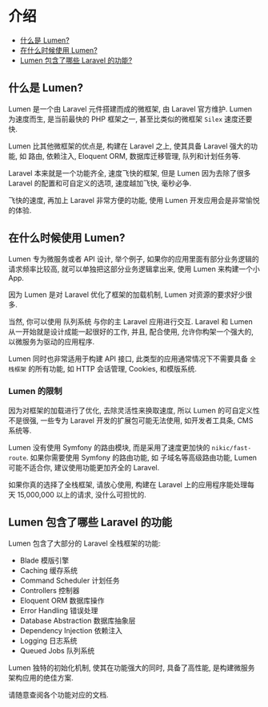 # 介绍

- [什么是 Lumen?](#what-is-lumen)
- [在什么时候使用 Lumen?](#when-should-i-use-lumen)
- [Lumen 包含了哪些 Laravel 的功能?](#lumen-features)

<a name="what-is-lumen"></a>
## 什么是 Lumen?

Lumen 是一个由 Laravel 元件搭建而成的微框架, 由 Laravel 官方维护. Lumen 为速度而生, 是当前最快的 PHP 框架之一, 甚至比类似的微框架 `Silex` 速度还要快.

Lumen 比其他微框架的优点是, 构建在 Laravel 之上, 使其具备 Laravel 强大的功能, 如 路由, 依赖注入, Eloquent ORM, 数据库迁移管理, 队列和计划任务等.

Laravel 本来就是一个功能齐全, 速度飞快的框架, 但是 Lumen 因为去除了很多 Laravel 的配置和可自定义的选项, 速度越加飞快, 毫秒必争. 

飞快的速度, 再加上 Laravel 非常方便的功能, 使用 Lumen 开发应用会是非常愉悦的体验.

<a name="when-should-i-use-lumen"></a>
## 在什么时候使用 Lumen?

Lumen 专为微服务或者 API 设计, 举个例子, 如果你的应用里面有部分业务逻辑的请求频率比较高, 就可以单独把这部分业务逻辑拿出来, 使用 Lumen 来构建一个小 App. 

因为 Lumen 是对 Laravel 优化了框架的加载机制, Lumen 对资源的要求好少很多. 

当然, 你可以使用 队列系统 与你的主 Laravel 应用进行交互. Laravel 和 Lumen 从一开始就是设计成能一起很好的工作, 并且, 配合使用, 允许你构架一个强大的, 以微服务为驱动的应用程序. 

Lumen 同时也非常适用于构建 API 接口, 此类型的应用通常情况下不需要具备 `全栈框架` 的所有功能, 如 HTTP 会话管理, Cookies, 和模版系统. 

### Lumen 的限制

因为对框架的加载进行了优化, 去除灵活性来换取速度, 所以 Lumen 的可自定义性不是很强, 一些专为 Laravel 开发的扩展包可能无法使用, 如开发者工具条, CMS 系统等.

Lumen 没有使用 Symfony 的路由模块, 而是采用了速度更加快的 `nikic/fast-route`. 如果你需要使用 Symfony 的路由功能, 如 子域名等高级路由功能, Lumen 可能不适合你, 建议使用功能更加齐全的 Laravel.

如果你真的选择了全栈框架, 请放心使用, 构建在 Laravel 上的应用程序能处理每天 15,000,000 以上的请求, 没什么可担忧的.

<a name="lumen-features"></a>
## Lumen 包含了哪些 Laravel 的功能

Lumen 包含了大部分的 Laravel 全栈框架的功能: 

- Blade 模版引擎
- Caching 缓存系统
- Command Scheduler 计划任务
- Controllers 控制器
- Eloquent ORM 数据库操作
- Error Handling 错误处理
- Database Abstraction 数据库抽象层
- Dependency Injection 依赖注入
- Logging 日志系统
- Queued Jobs 队列系统

Lumen 独特的初始化机制, 使其在功能强大的同时, 具备了高性能, 是构建微服务架构应用的绝佳方案.

请随意查阅各个功能对应的文档.

